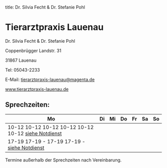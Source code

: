 title: Dr. Silvia Fecht & Dr. Stefanie Pohl

# Tierarztpraxis Lauenau

Dr. Silvia Fecht & Dr. Stefanie Pohl

Coppenbrügger Landstr. 31  

31867 Lauenau

Tel: 05043-2233
  
E-Mail: tierarztpraxis-lauenau@magenta.de
  
www.tierarztpraxis-lauenau.de 



Sprechzeiten:
---------------

|  Mo   |  Di   |  Mi   |  Do   |  Fr   | Sa    |     So                               |
| ----- | ----- | ----- | ----- | ----- | ----- |------------------------------------- |
| 10-12   10-12   10-12   10-12   10-12   10-12     [siehe Notdienst](../notdienst.html)  |
| 17-19   17-19     -     17-19   17-19     -       [siehe Notdienst](../notdienst.html)  |


Termine außerhalb der Sprechzeiten nach Vereinbarung.


